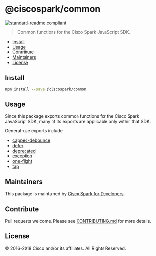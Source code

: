 # @ciscospark/common

[![standard-readme compliant](https://img.shields.io/badge/readme%20style-standard-brightgreen.svg?style=flat-square)](https://github.com/RichardLitt/standard-readme)

> Common functions for the Cisco Spark JavaScript SDK.

- [Install](#install)
- [Usage](#usage)
- [Contribute](#contribute)
- [Maintainers](#maintainers)
- [License](#license)

## Install

```bash
npm install --save @ciscospark/common
```

## Usage

Since this package exports common functions for the Cisco Spark JavaScript SDK, many of its exports are applicable only within that SDK.

General-use exports include

- [capped-debounce](./src/capped-debounce.js)
- [defer](./src/defer.js)
- [deprecated](./src/deprecated.js)
- [exception](./src/exception.js)
- [one-flight](./src/one-flight.js)
- [tap](./src/tap.js)

## Maintainers

This package is maintained by [Cisco Spark for Developers](https://developer.webex.com/).

## Contribute

Pull requests welcome. Please see [CONTRIBUTING.md](../../CONTRIBUTING.md) for more details.

## License

© 2016-2018 Cisco and/or its affiliates. All Rights Reserved.
